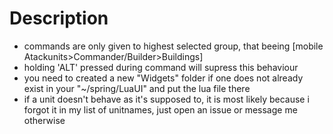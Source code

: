 # Description
* commands are only given to highest selected group, that beeing [mobile Atackunits>Commander/Builder>Buildings]
* holding 'ALT' pressed during command will supress this behaviour
* you need to created a new "Widgets" folder if one does not already exist in your "~/spring/LuaUI" and put the lua file there
* if a unit doesn't behave as it's supposed to, it is most likely because i forgot it in my list of unitnames, just open an issue or message me otherwise